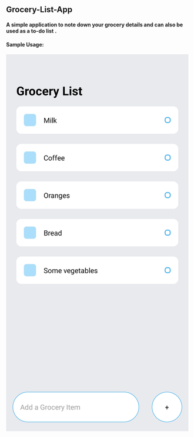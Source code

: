 ## Grocery-List-App
#### A simple application to note down your grocery details and can also be used as a to-do list .

#### Sample Usage:
![](./assets/sampleImg.jpeg)
